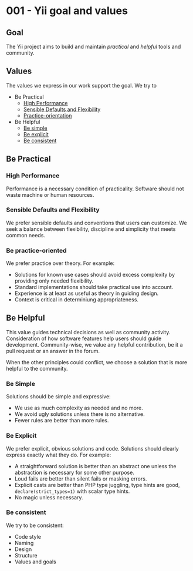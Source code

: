 # 001 - Yii goal and values

## Goal

The Yii project aims to build and maintain _practical_ and _helpful_ tools and community.

## Values

The values we express in our work support the goal. We try to

- Be Practical
    - [High Performance](#high-performance)
    - [Sensible Defaults and Flexibility](#sensible-defaults-and-flexibility)
    - [Practice-orientation](#practice-orientation)
- Be Helpful
    - [Be simple](#simplicity)
    - [Be explicit](#explicitness)
    - [Be consistent](#consistency)
    
## Be Practical

### High Performance

Performance is a necessary condition of practicality. Software should not waste machine or human resources.

### Sensible Defaults and Flexibility

We prefer sensible defaults and conventions that users can customize. We seek a balance between flexibility, discipline and simplicity that meets common needs.

### Be practice-oriented

We prefer practice over theory. For example:

- Solutions for known use cases should avoid excess complexity by providing only needed flexibility.
- Standard implementations should take practical use into account.
- Experience is at least as useful as theory in guiding design.
- Context is critical in determiniung appropriateness.

## Be Helpful

This value guides technical decisions as well as community activity. Consideration of how software features help users should guide development. Community-wise, we value any helpful contribution, be it a
pull request or an answer in the forum.

When the other principles could conflict, we choose a solution that is more helpful to the community.

### Be Simple

Solutions should be simple and expressive:

- We use as much complexity as needed and no more.
- We avoid ugly solutions unless there is no alternative.
- Fewer rules are better than more rules.

### Be Explicit

We prefer explicit, obvious solutions and code. Solutions should clearly express exactly what they do. For example:

- A straightforward solution is better than an abstract one unless the abstraction is necessary for some other purpose.
- Loud fails are better than silent fails or masking errors.
- Explicit casts are better than PHP type juggling, type hints are good, `declare(strict_types=1)` with scalar type hints.
- No magic unless necessary.

### Be consistent

We try to be consistent:

- Code style
- Naming
- Design
- Structure
- Values and goals
